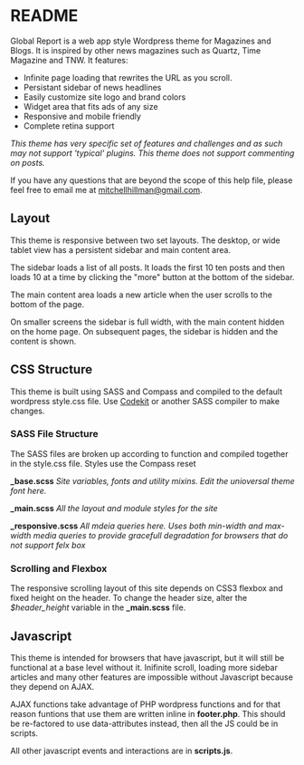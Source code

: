 # README

Global Report is a web app style Wordpress theme for Magazines and Blogs. It is inspired by other news magazines such as Quartz, Time Magazine and TNW. It features:

- Infinite page loading that rewrites the URL as you scroll.
- Persistant sidebar of news headlines
- Easily customize site logo and brand colors
- Widget area that fits ads of any size
- Responsive and mobile friendly
- Complete retina support

_This theme has very specific set of features and challenges and as such may not support 'typical' plugins. This theme does not support commenting on posts._

If you have any questions that are beyond the scope of this help file, please feel free to email me at [mitchellhillman@gmail.com](mailto:mitchellhillman@gmail.com).

## Layout

This theme is responsive between two set layouts. The desktop, or wide tablet view has a persistent sidebar and main content area.

The sidebar loads a list of all posts. It loads the first 10 ten posts and then loads 10 at a time by clicking the "more" button at the bottom of the sidebar. 

The main content area loads a new article when the user scrolls to the bottom of the page.

On smaller screens the sidebar is full width, with the main content hidden on the home page. On subsequent pages, the sidebar is hidden and the content is shown.

## CSS Structure

This theme is built using SASS and Compass and compiled to the default wordpress style.css file. Use [Codekit](https://incident57.com/codekit/) or another SASS compiler to make changes. 

### SASS File Structure

The SASS files are broken up according to function and compiled together in the style.css file. Styles use the Compass reset

**_base.scss** *Site variables, fonts and utility mixins. Edit the unioversal theme font here.*

**_main.scss** *All the layout and module styles for the site*

**_responsive.scss** *All mdeia queries here. Uses both min-width and max-width media queries to provide gracefull degradation for browsers that do not support felx box*

### Scrolling and Flexbox

The responsive scrolling layout of this site depends on CSS3 flexbox and fixed height on the header. To change the header size, alter the *$header_height* variable in the **_main.scss** file. 

## Javascript

This theme is intended for browsers that have javascript, but it will still be functional at a base level without it. Inifinite scroll, loading more sidebar articles and many other features are impossible without Javascript because they depend on AJAX.

AJAX functions take advantage of PHP wordpress functions and for that reason funtions that use them are written inline in **footer.php**. This should be re-factored to use data-attributes instead, then all the JS could be in scripts.

All other javascript events and interactions are in **scripts.js**.

